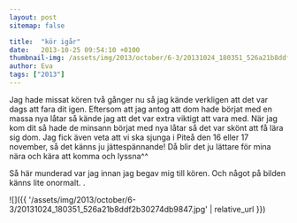 ```yaml
---
layout: post
sitemap: false

title:  "kör igår"
date:   2013-10-25 09:54:10 +0100
thumbnail-img: /assets/img/2013/october/6-3/20131024_180351_526a21b8ddf2b30274db9847.jpg
author: Eva
tags: ["2013"]
---
```


Jag hade missat kören två gånger nu så jag kände verkligen att det var dags att fara dit igen. Eftersom att jag antog att dom hade börjat med en massa nya låtar så kände jag att det var extra viktigt att vara med. När jag kom dit så hade de minsann börjat med nya låtar så det var skönt att få lära sig dom. Jag fick även veta att vi ska sjunga i Piteå den 16 eller 17 november,  så det känns ju jättespännande! Då blir det ju lättare för mina nära och kära att komma och lyssna^^

Så här munderad var jag innan jag begav mig till kören. Och något på bilden känns lite onormalt. .

![]({{ '/assets/img/2013/october/6-3/20131024_180351_526a21b8ddf2b30274db9847.jpg'  | relative_url }})

